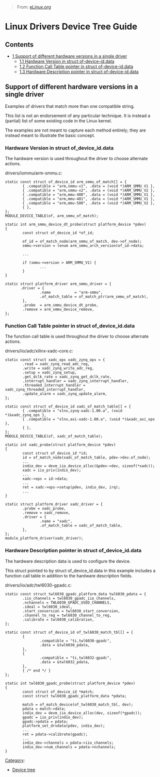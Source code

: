 > From: [eLinux.org](http://eLinux.org/Linux_Drivers_Device_Tree_Guide "http://eLinux.org/Linux_Drivers_Device_Tree_Guide")


# Linux Drivers Device Tree Guide





## Contents

-   [1 Support of different hardware versions in a single
    driver](#support-of-different-hardware-versions-in-a-single-driver)
    -   [1.1 Hardware Version in struct
        of\-device\-id.data](#hardware-version-in-struct-of-device-id-data)
    -   [1.2 Function Call Table pointer in struct
        of\-device\-id.data](#function-call-table-pointer-in-struct-of-device-id-data)
    -   [1.3 Hardware Description pointer in struct
        of\-device\-id.data](#hardware-description-pointer-in-struct-of-device-id-data)

## Support of different hardware versions in a single driver

Examples of drivers that match more than one compatible string.

This list is not an endorsement of any particular technique. It is
instead a (partial) list of some existing code in the Linux kernel.

The examples are not meant to capture each method entirely; they are
instead meant to illustrate the basic concept.

### Hardware Version in struct of\_device\_id.data

The hardware version is used throughout the driver to choose alternate
actions.

drivers/iommu/arm-smmu.c:

    static const struct of_device_id arm_smmu_of_match[] = {
            { .compatible = "arm,smmu-v1", .data = (void *)ARM_SMMU_V1 },
            { .compatible = "arm,smmu-v2", .data = (void *)ARM_SMMU_V2 },
            { .compatible = "arm,mmu-400", .data = (void *)ARM_SMMU_V1 },
            { .compatible = "arm,mmu-401", .data = (void *)ARM_SMMU_V1 },
            { .compatible = "arm,mmu-500", .data = (void *)ARM_SMMU_V2 },
            { },
    };
    MODULE_DEVICE_TABLE(of, arm_smmu_of_match);

    static int arm_smmu_device_dt_probe(struct platform_device *pdev)
    {
            const struct of_device_id *of_id;

            of_id = of_match_node(arm_smmu_of_match, dev->of_node);
            smmu->version = (enum arm_smmu_arch_version)of_id->data;

            ...

            if (smmu->version > ARM_SMMU_V1) {
                    ...
            }
    }

    static struct platform_driver arm_smmu_driver = {
           .driver = {
                    .name           = "arm-smmu",
                    .of_match_table = of_match_ptr(arm_smmu_of_match),
            },
            .probe  = arm_smmu_device_dt_probe,
            .remove = arm_smmu_device_remove,
    };

### Function Call Table pointer in struct of\_device\_id.data

The function call table is used throughout the driver to choose
alternate actions.

drivers/iio/adc/xilinx-xadc-core.c:

    static const struct xadc_ops xadc_zynq_ops = {
            .read = xadc_zynq_read_adc_reg,
            .write = xadc_zynq_write_adc_reg,
            .setup = xadc_zynq_setup,
            .get_dclk_rate = xadc_zynq_get_dclk_rate,
            .interrupt_handler = xadc_zynq_interrupt_handler,
            .threaded_interrupt_handler = xadc_zynq_threaded_interrupt_handler,
            .update_alarm = xadc_zynq_update_alarm,
    };

    static const struct of_device_id xadc_of_match_table[] = {
            { .compatible = "xlnx,zynq-xadc-1.00.a", (void *)&xadc_zynq_ops },
            { .compatible = "xlnx,axi-xadc-1.00.a", (void *)&xadc_axi_ops },
            { },
    };
    MODULE_DEVICE_TABLE(of, xadc_of_match_table);

    static int xadc_probe(struct platform_device *pdev)
    {
            const struct of_device_id *id;
            id = of_match_node(xadc_of_match_table, pdev->dev.of_node);
            ...
            indio_dev = devm_iio_device_alloc(&pdev->dev, sizeof(*xadc));
            xadc = iio_priv(indio_dev);
            ...
            xadc->ops = id->data;
            ...
            ret = xadc->ops->setup(pdev, indio_dev, irq);
            ...
    }

    static struct platform_driver xadc_driver = {
            .probe = xadc_probe,
            .remove = xadc_remove,
            .driver = {
                    .name = "xadc",
                    .of_match_table = xadc_of_match_table,
            },
    };
    module_platform_driver(xadc_driver);

### Hardware Description pointer in struct of\_device\_id.data

The hardware description data is used to configure the device.

This struct pointed to by struct of\_device\_id.data in this example
includes a function call table in addition to the hardware description
fields.

drivers/iio/adc/twl6030-gpadc.c:

    static const struct twl6030_gpadc_platform_data twl6030_pdata = {
            .iio_channels = twl6030_gpadc_iio_channels,
            .nchannels = TWL6030_GPADC_USED_CHANNELS,
            .ideal = twl6030_ideal,
            .start_conversion = twl6030_start_conversion,
            .channel_to_reg = twl6030_channel_to_reg,
            .calibrate = twl6030_calibration,
    };

    static const struct of_device_id of_twl6030_match_tbl[] = {
            {
                    .compatible = "ti,twl6030-gpadc",
                    .data = &twl6030_pdata,
            },
            {
                    .compatible = "ti,twl6032-gpadc",
                    .data = &twl6032_pdata,
            },
            { /* end */ }
    };

    static int twl6030_gpadc_probe(struct platform_device *pdev)
    {
            const struct of_device_id *match;
            const struct twl6030_gpadc_platform_data *pdata;

            match = of_match_device(of_twl6030_match_tbl, dev);
            pdata = match->data;
            indio_dev = devm_iio_device_alloc(dev, sizeof(*gpadc));
            gpadc = iio_priv(indio_dev);
            gpadc->pdata = pdata;
            platform_set_drvdata(pdev, indio_dev);
            ...
            ret = pdata->calibrate(gpadc);
            ...
            indio_dev->channels = pdata->iio_channels;
            indio_dev->num_channels = pdata->nchannels;
    }


[Category](http://eLinux.org/Special:Categories "Special:Categories"):

-   [Device
    tree](http://eLinux.org/index.php?title=Category:Device_tree&action=edit&redlink=1 "Category:Device tree (page does not exist)")

